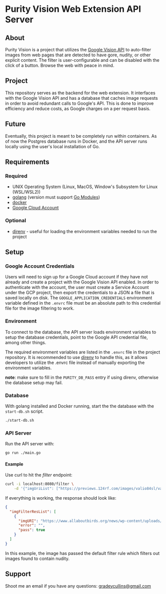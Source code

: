 # Purity Vision Web Extension API Server
## About
Purity Vision is a project that utilizes the [Google Vision API](https://cloud.google.com/vision) to auto-filter images from web pages that are detected to have gore, nudity, or other explicit content. The filter is user-configurable and can be disabled with the click of a button. Browse the web with peace in mind.

## Project
This repository serves as the backend for the web extension. It interfaces with the Google Vision API and has a database that caches image requests in order to avoid redundant calls to Google's API. This is done to improve efficiency and reduce costs, as Google charges on a per request basis.

## Future
Eventually, this project is meant to be completely run within containers. As of now the Postgres database runs in Docker, and the API server runs locally using the user's local installation of Go.

## Requirements
### Required
 -  UNIX Operating System (Linux, MacOS, Window's Subsystem for Linux (WSL/WSL2))
 -  [golang](https://golang.org/dl/) (version must support [Go Modules](https://blog.golang.org/using-go-modules))
 - [docker](https://www.docker.com/)
 - [Google Cloud Account](https://cloud.google.com/)

### Optional
 - [direnv](https://direnv.net/) - useful for loading the environment variables needed to run the project

## Setup
### Google Account Credentials
Users will need to sign up for a Google Cloud account if they have not already and create a project with the Google Vision API enabled. In order to authenticate with the account, the user must create a Service Account under the GCP project, then export the credentials to a JSON a file that is saved locally on disk. The `GOOGLE_APPLICATION_CREDENTIALS` environment variable defined in the `.envrc` file must be an absolute path to this credential file for the image filtering to work.

### Environment
To connect to the database, the API server loads environment variables to setup the database credentials, point to the Google API credential file, among other things.

The required environment variables are listed in the `.envrc` file in the project repository. It is recommended to use [direnv](https://direnv.net/) to handle this, as it allows developers to utilize the .envrc file instead of manually exporting the environment variables.

**note**: make sure to fill in the `PURITY_DB_PASS` entry if using direnv, otherwise the database setup may fail.

### Database

With golang installed and Docker running, start the the database with the `start-db.sh` script.
```bash
./start-db.sh
```

### API Server
Run the API server with: 
```bash 
go run ./main.go
```
#### Example
Use curl to hit the *filter* endpoint:
```bash
curl -i localhost:8080/filter \
    -d '{"imgUriList": ["https://previews.124rf.com/images/valio84sl/valio84sl1311/valio84sl131100006/23554524-autumn-landscape-orange-trre.jpg"]}'
```
If everything is working, the response should look like:
```json
{
  "imgFilterResList": [
    {
      "imgURI": "https://www.allaboutbirds.org/news/wp-content/uploads/2020/03/THeron-Anderson-124505431.jpg",
      "error": "",
      "pass": true
    }
  ]
}
```
In this example, the image has passed the default filter rule which filters out images found to contain nudity.

## Support
Shoot me an email if you have any questions:
[gradeycullins@gmail.com](mailto:gradeycullins.com)